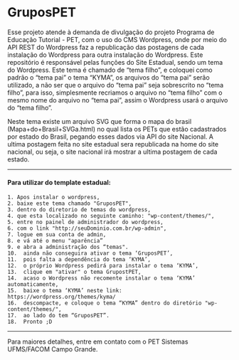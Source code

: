 
# GruposPET
Esse projeto atende à demanda de divulgação do projeto Programa de Educação Tutorial - PET, com o uso do CMS Wordpress, onde por meio do API REST do Wordpress faz a republicação das postagens de cada instalação do Wordpress para outra instalação do Wordpress.
Este repositório é responsável pelas funções do Site Estadual, sendo um tema do Wordpress. Este tema é chamado de “tema filho”, e coloquei como padrão o “tema pai” o tema “KYMA”, os arquivos do “tema pai” serão utilizado, a não ser que o arquivo do “tema pai” seja sobrescrito no “tema filho”, para isso, simplesmente recriamos o arquivo no “tema filho” com o mesmo nome do arquivo no “tema pai”, assim o Wordpress usará o arquivo do “tema filho”.

Neste tema existe um arquivo SVG que forma o mapa do brasil (Mapa+do+Brasil+SVGa.html) no qual lista os PETs que estão cadastrados por estado do Brasil, pegando esses dados via API do site Nacional.
A ultima postagem feita no site estadual sera republicada na home do site nacional,
ou seja, o site nacional irá mostrar a ultima postagem de cada estado.
      
______________________________________________________________________________________________________


#### Para utilizar do template estadual:

    1. Apos instalar o wordpress,
    2. baixe este tema chamado "GruposPET",
    3. dentro do diretorio de temas do wordpress,
    4. que esta localizado no seguinte caminho: "wp-content/themes/", 
    5. entre no painel de administrador do wordpress,
    6. com o link "http://seuDominio.com.br/wp-admin",
    7. logue em sua conta de admin,
    8. e vá até o menu "aparência” 
    9. e abra a administração dos “temas".
    10.  ainda não conseguira ativar o tema ‘GruposPET’, 
    11.  pois falta a dependência do tema ‘KYMA’,
    12.  o próprio Wordpress pedirá para instalar o tema ‘KYMA’,
    13.  clique em "ativar" o tema GrupostPET,
    14.  acaso o Wordpress não recomente instalar o tema ‘KYMA’ automaticamente,
    15.  baixe o tema ‘KYMA’ neste link: https://wordpress.org/themes/kyma/
    16.  descompacte, e coloque o tema “KYMA” dentro do diretório "wp-content/themes/",
    17.  ao lado do tem “GruposPET”.
    18.  Pronto ;D

______________________________________________________________________________________________________

Para maiores detalhes, entre em contato com o PET Sistemas UFMS/FACOM Campo Grande.
